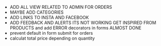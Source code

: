 -   ADD ALL VIEW RELATED TO ADMIN FOR ORDERS
-   MAYBE ADD CATEGORIES
-   ADD LINKS TO INSTA AND FACEBOOK
-   ADD FEEDBACK AND ALERTS ITS NOT WORKING GET INSPIRED FROM PRODUCTS and add ERROR decorators   in forms ALMOST DONE
- prevent default in form submit for orders
- calculat total price depending on quantity